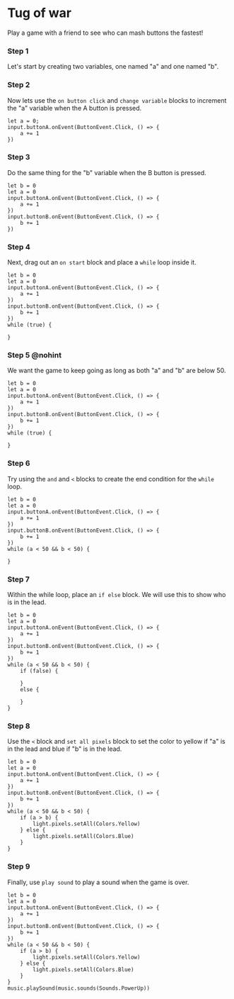 # Tug of war

Play a game with a friend to see who can mash buttons the fastest!

### Step 1

Let's start by creating two variables, one named "a" and one named "b".

### Step 2

Now lets use the ``on button click`` and ``change variable`` blocks to increment the "a" variable when the A button is pressed.

```blocks
let a = 0;
input.buttonA.onEvent(ButtonEvent.Click, () => {
    a += 1
})
```

### Step 3

Do the same thing for the "b" variable when the B button is pressed.

```blocks
let b = 0
let a = 0
input.buttonA.onEvent(ButtonEvent.Click, () => {
    a += 1
})
input.buttonB.onEvent(ButtonEvent.Click, () => {
    b += 1
})
```

### Step 4

Next, drag out an ``on start`` block and place a ``while`` loop inside it.

```blocks
let b = 0
let a = 0
input.buttonA.onEvent(ButtonEvent.Click, () => {
    a += 1
})
input.buttonB.onEvent(ButtonEvent.Click, () => {
    b += 1
})
while (true) {

}
```

### Step 5 @nohint

We want the game to keep going as long as both "a" and "b" are below 50.

```blocks
let b = 0
let a = 0
input.buttonA.onEvent(ButtonEvent.Click, () => {
    a += 1
})
input.buttonB.onEvent(ButtonEvent.Click, () => {
    b += 1
})
while (true) {

}
```

### Step 6

Try using the ``and`` and ``<`` blocks to create the end condition for the ``while`` loop.

```blocks
let b = 0
let a = 0
input.buttonA.onEvent(ButtonEvent.Click, () => {
    a += 1
})
input.buttonB.onEvent(ButtonEvent.Click, () => {
    b += 1
})
while (a < 50 && b < 50) {

}
```

### Step 7

Within the while loop, place an ``if else`` block. We will use this to show who is in the lead.

```blocks
let b = 0
let a = 0
input.buttonA.onEvent(ButtonEvent.Click, () => {
    a += 1
})
input.buttonB.onEvent(ButtonEvent.Click, () => {
    b += 1
})
while (a < 50 && b < 50) {
    if (false) {

    }
    else {

    }
}
```

### Step 8

Use the ``<`` block and ``set all pixels`` block to set the color to yellow if "a" is in the lead and blue if "b" is in the lead.


```blocks
let b = 0
let a = 0
input.buttonA.onEvent(ButtonEvent.Click, () => {
    a += 1
})
input.buttonB.onEvent(ButtonEvent.Click, () => {
    b += 1
})
while (a < 50 && b < 50) {
    if (a > b) {
        light.pixels.setAll(Colors.Yellow)
    } else {
        light.pixels.setAll(Colors.Blue)
    }
}
```

### Step 9

Finally, use ``play sound`` to play a sound when the game is over.


```blocks
let b = 0
let a = 0
input.buttonA.onEvent(ButtonEvent.Click, () => {
    a += 1
})
input.buttonB.onEvent(ButtonEvent.Click, () => {
    b += 1
})
while (a < 50 && b < 50) {
    if (a > b) {
        light.pixels.setAll(Colors.Yellow)
    } else {
        light.pixels.setAll(Colors.Blue)
    }
}
music.playSound(music.sounds(Sounds.PowerUp))
```